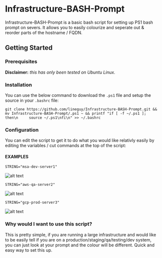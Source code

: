 # Infrastructure-BASH-Prompt

Infrastructure-BASH-Prompt is a basic bash script for setting up PS1 bash prompt on severs. It allows you to easily colourize and seperate out & reorder parts of the hostname / FQDN.

## Getting Started

### Prerequisites

__Disclaimer:__ _this has only been tested on Ubuntu Linux._

### Installation

You can use the below command to download the `.ps1` file and setup the source in your `.bashrc` file:
```
git clone https://github.com/lineguy/Infrastructure-BASH-Prompt.git && mv Infrastructure-BASH-Prompt/.ps1 ~ && printf "if [ -f ~/.ps1 ]; then\n     source ~/.ps1\nfi\n" >> ~/.bashrc
```

### Configuration

You can edit the script to get it to do what you would like relativly easily by editing the variables / cut commands at the top of the script:

#### EXAMPLES
```
STRING="msa-dev-server1"
```
![alt text](https://i.imgur.com/)
```
STRING="aws-qa-server2"
```
![alt text](https://i.imgur.com/)
```
STRING="gcp-prod-server3"
```
![alt text](https://i.imgur.com/)

### Why would I want to use this script?

This is pretty simple, if you are running a large infrastructure and would like to be easily tell if you are on a production/staging/qa/testing/dev system, you can just look at your prompt and the colour will be different. Quick and easy way to set this up. 
